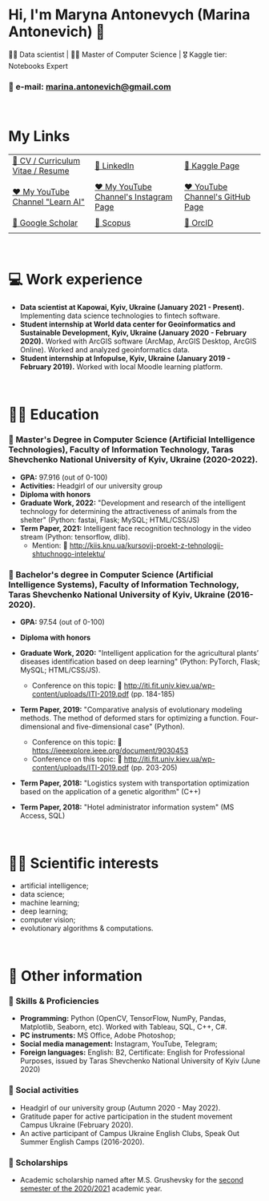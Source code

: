 # Hi, I'm Maryna Antonevych (Marina Antonevich) 👋
👩‍💻 Data scientist | 👩‍🎓 Master of Computer Science | 🎖 Kaggle tier: Notebooks Expert
### 📩 e-mail: marina.antonevich@gmail.com
<br/>

# My Links
|   |   |   |
|---|---|---|
| [👤 CV / Curriculum Vitae / Resume](https://www.canva.com/design/DAE6YtdOBAQ/AjIeHbKUTYxZucwciY135w/view?utm_content=DAE6YtdOBAQ&utm_campaign=designshare&utm_medium=link&utm_source=publishsharelink#1)  |  [👤 LinkedIn](https://www.linkedin.com/in/maryna-antonevych/)  |  [👤 Kaggle Page](https://www.kaggle.com/maricinnamon) |
|   |   |   |
| [❤️ My YouTube Channel "Learn AI"](https://www.youtube.com/channel/UCEJ8IRbmEl3tEZahc17pwrw)  | [❤️ My YouTube Channel's Instagram Page](https://www.instagram.com/learn.ai.python/)  | [❤️ YouTube Channel's GitHub Page](https://github.com/learn-ai-python)  |
|   |   |   |
| [📄 Google Scholar](https://scholar.google.com/citations?user=1FYbaYwAAAAJ&hl=uk)|[📄 Scopus](https://www.scopus.com/authid/detail.uri?authorId=57216150467) |[📄 OrcID](https://orcid.org/0000-0003-3640-7630) | 
|   |   |   |

<br/>

# 💻 Work experience
- **Data scientist at Kapowai, Kyiv, Ukraine (January 2021 - Present).** Implementing data science technologies to fintech software.
- **Student internship at World data center for Geoinformatics and Sustainable Development, Kyiv, Ukraine (January 2020 - February 2020).** Worked with ArcGIS software (ArcMap, ArcGIS Desktop, ArcGIS Online). Worked and analyzed geoinformatics data.
- **Student internship at Infopulse, Kyiv, Ukraine (January 2019 - February 2019).** Worked with local Moodle learning platform.

<br/>

# 👩‍🎓 Education
### 📍 Master's Degree in Computer Science (Artificial Intelligence Technologies), Faculty of Information Technology, Taras Shevchenko National University of Kyiv, Ukraine (2020-2022).
- **GPA:** 97.916 (out of 0-100)
- **Activities:** Headgirl of our university group
- **Diploma with honors**
- **Graduate Work, 2022:** "Development and research of the intelligent technology for determining the attractiveness of animals from the shelter" (Python: fastai, Flask; MySQL; HTML/CSS/JS)
- **Term Paper, 2021:** Intelligent face recognition technology in the video stream (Python: tensorflow, dlib). 
    - Mention: 🔗 http://kiis.knu.ua/kursovij-proekt-z-tehnologij-shtuchnogo-intelektu/

### 📍 Bachelor's degree in Computer Science (Artificial Intelligence Systems), Faculty of Information Technology, Taras Shevchenko National University of Kyiv, Ukraine (2016-2020).
- **GPA:** 97.54 (out of 0-100)
- **Diploma with honors**

- **Graduate Work, 2020:** "Intelligent application for the agricultural plants’ diseases identification based on deep learning" (Python: PyTorch, Flask; MySQL; HTML/CSS/JS).
    - Conference on this topic: 🔗 http://iti.fit.univ.kiev.ua/wp-content/uploads/ITI-2019.pdf (pp. 184-185)

- **Term Paper, 2019:** "Comparative analysis of evolutionary modeling methods. The method of deformed stars for optimizing a function. Four-dimensional and five-dimensional case" (Python).
     - Conference on this topic: 🔗 https://ieeexplore.ieee.org/document/9030453 <br/>
     - Conference on this topic: 🔗 http://iti.fit.univ.kiev.ua/wp-content/uploads/ITI-2019.pdf (pp. 203-205)<br/>

- **Term Paper, 2018:** "Logistics system with transportation optimization based on the application of a genetic algorithm" (C++)
- **Term Paper, 2018:** "Hotel administrator information system" (MS Access, SQL)


<br/>

# 👩‍💻 Scientific interests
- artificial intelligence; 
- data science; 
- machine learning; 
- deep learning; 
- computer vision; 
- evolutionary algorithms & computations.

<br/>

# 💾 Other information
### 📍 Skills & Proficiencies
- **Programming:** Python (OpenCV, TensorFlow, NumPy, Pandas, Matplotlib, Seaborn,  etc). Worked with Tableau, SQL, C++, C#.
- **PC instruments:** MS Office, Adobe Photoshop;
- **Social media management:** Instagram, YouTube, Telegram;
- **Foreign languages:** English: B2, Certificate: English for Professional Purposes, issued by Taras Shevchenko National University of Kyiv (June 2020)

### 📍 Social activities
- Headgirl of our university group (Autumn 2020 - May 2022).
- Gratitude paper for active participation in the student movement Campus Ukraine (February 2020).
- An active participant of Campus Ukraine English Clubs, Speak Out Summer English Camps (2016-2020).

### 📍 Scholarships
- Academic scholarship named after M.S. Grushevsky for the [second semester of the 2020/2021](https://mon.gov.ua/ua/npa/pro-priznachennya-akademichnoyi-stipendiyi-imeni-m-s-grushevskogo-na-ii-semestr-20202021-navchalnogo-roku) academic year.


<!---
maricinnamon/maricinnamon is a ✨ special ✨ repository because its `README.md` (this file) appears on your GitHub profile.
You can click the Preview link to take a look at your changes.
--->
